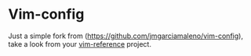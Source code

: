 # Vim-config

Just a simple fork from (https://github.com/jmgarciamaleno/vim-config), take a look from your [vim-reference](https://github.com/jmgarciamaleno/vim-reference) project.

